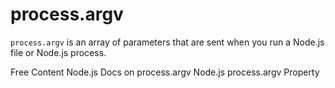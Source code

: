 # process.argv

`process.argv` is an array of parameters that are sent when you run a Node.js file or Node.js process.

<ResourceGroupTitle>Free Content</ResourceGroupTitle>
<BadgeLink colorScheme='yellow' badgeText='Read' href='https://nodejs.org/docs/latest/api/process.html'>Node.js Docs on process.argv</BadgeLink>
<BadgeLink colorScheme='yellow' badgeText='Read' href='https://www.geeksforgeeks.org/node-js-process-argv-property/'>Node.js process.argv Property
</BadgeLink>
